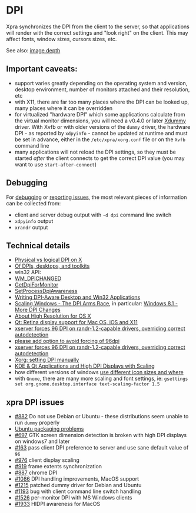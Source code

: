 # DPI

Xpra synchronizes the DPI from the client to the server, so that applications will render with the correct settings and "look right" on the client.
This may affect fonts, window sizes, cursors sizes, etc.

See also: [image depth](Image-Depth.md)

## Important caveats:
* support varies greatly depending on the operating system and version, desktop environment, number of monitors attached and their resolution, etc
* with X11, there are far too many places where the DPI can be looked up, many places where it can be overridden
* for virtualized "hardware DPI" which some applications calculate from the virtual monitor dimensions, you will need a v0.4.0 or later [Xdummy](../Usage/Xdummy.md) driver. With Xvfb or with older versions of the `dummy` driver, the hardware DPI - as reported by `xdpyinfo` - cannot be updated at runtime and must be set in advance, either in the `/etc/xpra/xorg.conf` file or on the `Xvfb` command line
* many applications will not reload the DPI settings, so they must be started _after_ the client connects to get the correct DPI value (you may want to use `start-after-connect`)


## Debugging
For [debugging](https://github.com/Xpra-org/xpra/wiki/Debugging) or [reporting issues](https://github.com/Xpra-org/xphttps://github.com/Xpra-org/xpra/issues/new), the most relevant pieces of information can be collected from:
* client and server debug output with `-d dpi` command line switch
* `xdpyinfo` output
* `xrandr` output


## Technical details
* [Physical vs logical DPI on X](https://www.mail-archive.com/xorg-devel@lists.x.org/msg57713.html)
* [Of DPIs, desktops, and toolkits](https://www.happyassassin.net/2015/07/09/of-dpis-desktops-and-toolkits/)
* win32 API:
 * [WM_DPICHANGED](https://msdn.microsoft.com/en-us/library/windows/desktop/dn312083(v=vs.85).aspx)
 * [GetDpiForMonitor](https://msdn.microsoft.com/en-us/library/windows/desktop/dn302058(v=vs.85).aspx)
 * [SetProcessDpiAwareness](https://msdn.microsoft.com/en-us/library/windows/desktop/dn302122.aspx)
 * [Writing DPI-Aware Desktop and Win32 Applications](https://msdn.microsoft.com/en-us/library/windows/desktop/dn469266(v=vs.85).aspx)
* [Scaling Windows - The DPI Arms Race](http://www.anandtech.com/show/7939/scaling-windows-the-dpi-arms-race), in particular: [Windows 8.1 - More DPI Changes](http://www.anandtech.com/show/7939/scaling-windows-the-dpi-arms-race/5)
* [About High Resolution for OS X](https://developer.apple.com/library/mac/documentation/GraphicsAnimation/Conceptual/HighResolutionOSX/Introduction/Introduction.html)
* [Qt: Retina display support for Mac OS, iOS and X11](http://blog.qt.io/blog/2013/04/25/retina-display-support-for-mac-os-ios-and-x11/)
* [xserver forces 96 DPI on randr-1.2-capable drivers, overriding correct autodetection](https://bugs.freedesktop.org/show_bug.cgi?id=23705)
* [please add option to avoid forcing of 96dpi](https://gitlab.freedesktop.org/xorg/xservhttps://github.com/Xpra-org/xpra/issues/253)
* [xserver forces 96 DPI on randr-1.2-capable drivers, overriding correct autodetection](https://bugs.freedesktop.org/show_bug.cgi?id=23705)
* [Xorg: setting DPI manually](https://wiki.archlinux.org/index.php/xorg#Setting_DPI_manually)
* [KDE & Qt Applications and High DPI Displays with Scaling](https://cullmann.io/posts/kde-qt-highdpi-scaling/)
* how different versions of windows [use different icon sizes and where](http://stackoverflow.com/a/3244679/428751)
* with `Gnome`, there are many more scaling and font settings, ie: `gsettings set org.gnome.desktop.interface text-scaling-factor 1.5`


## xpra DPI issues
* [#882](https://github.com/Xpra-org/xpra/issues/882) Do not use Debian or Ubuntu - these distributions seem unable to run `dummy` properly
* [Ubuntu packaging problems](https://github.com/Xpra-org/xpra/wiki/Distribution-Packages-Ubuntu)
* [#697](https://github.com/Xpra-org/xpra/issues/697) GTK screen dimension detection is broken with high DPI displays on windows7 and later
* [#163](https://github.com/Xpra-org/xpra/issues/163) pass client DPI preference to server and use sane default value of `96`
* [#976](https://github.com/Xpra-org/xpra/issues/976) client display scaling
* [#919](https://github.com/Xpra-org/xpra/issues/919) frame extents synchronization
* [#887](https://github.com/Xpra-org/xpra/issues/887) chrome DPI
* [#1086](https://github.com/Xpra-org/xpra/issues/1086) DPI handling improvements, MacOS support
* [#1215](https://github.com/Xpra-org/xpra/issues/1215) patched dummy driver for Debian and Ubuntu
* [#1193](https://github.com/Xpra-org/xpra/issues/1193) bug with client command line switch handling
* [#1526](https://github.com/Xpra-org/xpra/issues/1526) per-monitor DPI with MS Windows clients
* [#1933](https://github.com/Xpra-org/xpra/issues/1933) HIDPI awareness for MacOS
